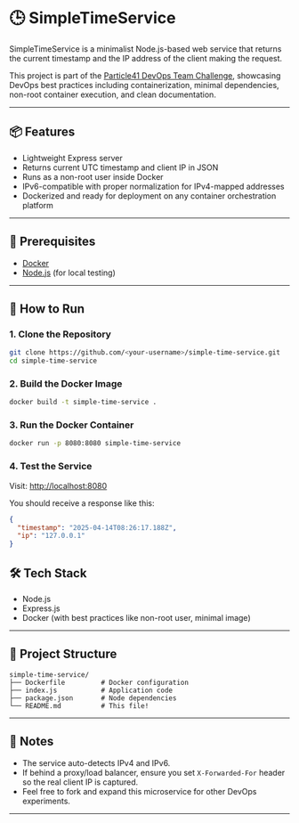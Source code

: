 # 🕒 SimpleTimeService

SimpleTimeService is a minimalist Node.js-based web service that returns the current timestamp and the IP address of the client making the request.

This project is part of the [Particle41 DevOps Team Challenge](https://particle41.com), showcasing DevOps best practices including containerization, minimal dependencies, non-root container execution, and clean documentation.

---

## 📦 Features

- Lightweight Express server
- Returns current UTC timestamp and client IP in JSON
- Runs as a non-root user inside Docker
- IPv6-compatible with proper normalization for IPv4-mapped addresses
- Dockerized and ready for deployment on any container orchestration platform

---

## 🔧 Prerequisites

- [Docker](https://docs.docker.com/get-docker/)
- [Node.js](https://nodejs.org/) (for local testing)

---

## 🚀 How to Run

### 1. Clone the Repository

```bash
git clone https://github.com/<your-username>/simple-time-service.git
cd simple-time-service
```

### 2. Build the Docker Image

```bash
docker build -t simple-time-service .
```

### 3. Run the Docker Container

```bash
docker run -p 8080:8080 simple-time-service
```

### 4. Test the Service

Visit: [http://localhost:8080](http://localhost:3000)

You should receive a response like this:

```json
{
  "timestamp": "2025-04-14T08:26:17.188Z",
  "ip": "127.0.0.1"
}
```

## 🛠 Tech Stack

- Node.js
- Express.js
- Docker (with best practices like non-root user, minimal image)

---

## 📁 Project Structure

```
simple-time-service/
├── Dockerfile         # Docker configuration
├── index.js           # Application code
├── package.json       # Node dependencies
└── README.md          # This file!
```

---

## 📘 Notes

- The service auto-detects IPv4 and IPv6.
- If behind a proxy/load balancer, ensure you set `X-Forwarded-For` header so the real client IP is captured.
- Feel free to fork and expand this microservice for other DevOps experiments.

---